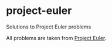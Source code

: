 # project-euler
Solutions to Project Euler problems

All problems are taken from [Project Euler](https://projecteuler.net).

